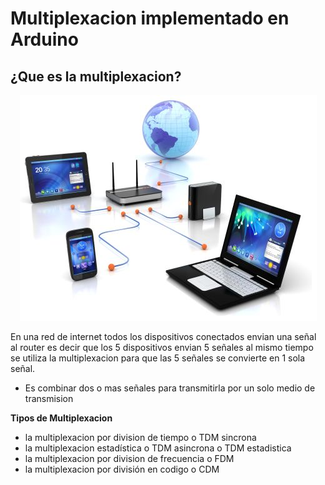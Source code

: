 # Multiplexacion implementado en Arduino


## ¿Que es la multiplexacion?

<p align="center">
  <img  src="https://github.com/IDiegoUlises/Arduino-Multiplexacion/blob/master/Images/network.png">
</p>

En una red de internet todos los dispositivos conectados envian una señal al router es decir que los 5 dispositivos envian 5 señales al mismo tiempo se utiliza la multiplexacion para que las 5 señales se convierte en 1 sola señal.

* Es combinar dos o mas señales para transmitirla por un solo medio de transmision

**Tipos de Multiplexacion**
* la multiplexacion por division de tiempo o TDM sincrona
* la multiplexacion estadística o TDM asincrona o TDM estadistica
* la multiplexacion por division de frecuencia o FDM
* la multiplexacion por división en codigo o CDM

